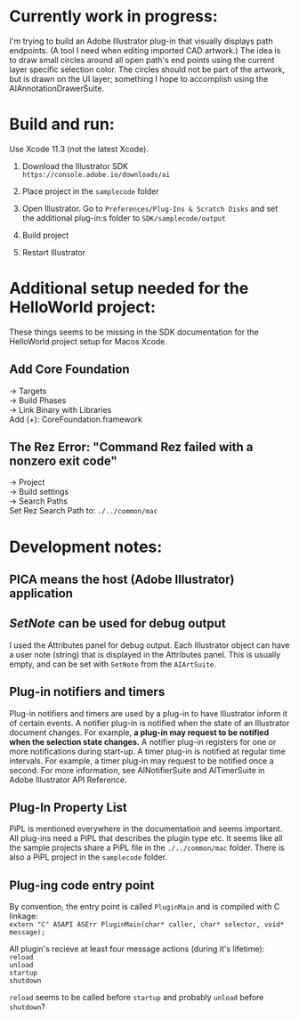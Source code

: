 # Currently work in progress:
I'm trying to build an Adobe Illustrator plug-in that visually displays path endpoints. (A tool I need when editing imported CAD artwork.) The idea is to draw small circles around all open path's end points using the current layer specific selection color. The circles should not be part of the artwork, but is drawn on the UI layer; something I hope to accomplish using the AIAnnotationDrawerSuite.

# Build and run:
Use Xcode 11.3 (not the latest Xcode).

1. Download the Illustrator SDK  
`https://console.adobe.io/downloads/ai`

2. Place project in the `samplecode` folder

3. Open Illustrator. Go to `Preferences/Plug-Ins & Scratch Disks` and set the additional plug-in:s folder to `SDK/samplecode/output`

4. Build project

5. Restart Illustrator

# Additional setup needed for the HelloWorld project:  
These things seems to be missing in the SDK documentation for the HelloWorld project setup for Macos Xcode.

## Add Core Foundation
-> Targets  
-> Build Phases  
-> Link Binary with Libraries  
Add (+): CoreFoundation.framework

## The Rez Error: "Command Rez failed with a nonzero exit code"
-> Project  
-> Build settings  
-> Search Paths  
Set Rez Search Path to: `./../common/mac`

# Development notes:

## PICA means the host (Adobe Illustrator) application

## *SetNote* can be used for debug output
I used the Attributes panel for debug output. Each Illustrator object can have a user note (string) that is displayed in the Attributes panel. This is usually empty, and can be set with `SetNote` from the `AIArtSuite`.

## Plug-in notifiers and timers
Plug-in notifiers and timers are used by a plug-in to have Illustrator inform it of certain events.
A notifier plug-in is notified when the state of an Illustrator document changes. For example, **a plug-in may request to be notified when the selection state changes.** A notifier plug-in registers for one or more notifications during start-up.
A timer plug-in is notified at regular time intervals. For example, a timer plug-in may request to be notified
once a second.
For more information, see AINotifierSuite and AITimerSuite in Adobe Illustrator API Reference.

## Plug-In Property List
PiPL is mentioned everywhere in the documentation and seems important. All plug-ins need a PiPL that describes the plugin type etc.
It seems like all the sample projects share a PiPL file in the `./../common/mac` folder. There is also a PiPL project in the `samplecode` folder.

## Plug-ing code entry point
By convention, the entry point is called `PluginMain` and is compiled with C linkage:  
`extern "C" ASAPI ASErr PluginMain(char* caller, char* selector, void* message);`

All plugin's recieve at least four message actions (during it's lifetime):  
`reload`  
`unload`  
`startup`  
`shutdown`  

`reload` seems to be called before `startup`
and probably `unload` before `shutdown`?
